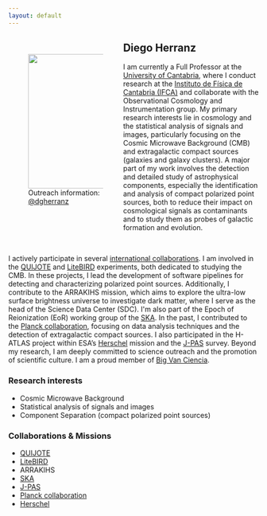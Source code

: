 ```yaml
---
layout: default
---
```




<p style="float: left; width: 30%; margin:40px"><img src="{{site.url}}/assets/imgs/People/herranzd.jpg" style="width:250px;height:270px;"> Outreach information: <a href="https://x.com/dgherranz)">@dgherranz</a></p>

## Diego Herranz

I am currently a Full Professor at the [University of Cantabria](https://web.unican.es/), where I conduct research at the [Instituto de Física de Cantabria (IFCA)](https://ifca.unican.es/en-us) and collaborate with the Observational Cosmology and Instrumentation group. My primary research interests lie in cosmology and the statistical analysis of signals and images, particularly focusing on the Cosmic Microwave Background (CMB) and extragalactic compact sources (galaxies and galaxy clusters). A major part of my work involves the detection and detailed study of astrophysical components, especially the identification and analysis of compact polarized point sources, both to reduce their impact on cosmological signals as contaminants and to study them as probes of galactic formation and evolution.

<br>

I actively participate in several [international collaborations]({{site.url}}/collabs/). I am involved in the [QUIJOTE](https://research.iac.es/proyecto/quijote/pages/en/home.php) and [LiteBIRD](https://www.isas.jaxa.jp/en/missions/spacecraft/future/litebird.html) experiments, both dedicated to studying the CMB. In these projects, I lead the development of software pipelines for detecting and characterizing polarized point sources. Additionally, I contribute to the ARRAKIHS mission, which aims to explore the ultra-low surface brightness universe to investigate dark matter, where I serve as the head of the Science Data Center (SDC). I'm also part of the Epoch of Reionization (EoR) working group of the [SKA](https://www.skao.int/en). In the past, I contributed to the [Planck collaboration](https://www.cosmos.esa.int/web/planck), focusing on data analysis techniques and the detection of extragalactic compact sources. I also participated in the H-ATLAS project within ESA’s [Herschel](https://sci.esa.int/web/herschel) mission and the [J-PAS](https://www.j-pas.org/) survey. Beyond my research, I am deeply committed to science outreach and the promotion of scientific culture. I am a proud member of [Big Van Ciencia](https://www.bigvanciencia.com/).

### Research interests
- Cosmic Microwave Background
- Statistical analysis of signals and images 
- Component Separation (compact polarized point sources)

### Collaborations & Missions

- [QUIJOTE](https://research.iac.es/proyecto/quijote/pages/en/home.php)
- [LiteBIRD](https://www.isas.jaxa.jp/en/missions/spacecraft/future/litebird.html)
- ARRAKIHS
- [SKA](https://www.skao.int/en)
- [J-PAS](https://www.j-pas.org/)
- [Planck collaboration](https://www.cosmos.esa.int/web/planck)
- [Herschel](https://sci.esa.int/web/herschel)
